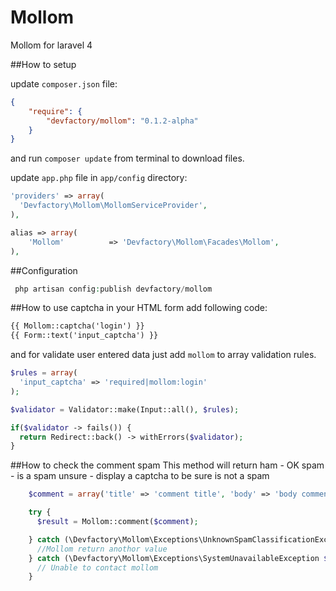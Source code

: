 Mollom
======

Mollom for laravel 4

##How to setup

update `composer.json` file:

```json
{
    "require": {
        "devfactory/mollom": "0.1.2-alpha"
    }
}
```

and run `composer update` from terminal to download files.

update `app.php` file in `app/config` directory:

```php
'providers' => array(
  'Devfactory\Mollom\MollomServiceProvider',
),
```

```php
alias => array(
    'Mollom'          => 'Devfactory\Mollom\Facades\Mollom',
),
```

##Configuration

```php
 php artisan config:publish devfactory/mollom
```

##How to use captcha
in your HTML form add following code:

```html
{{ Mollom::captcha('login') }}
{{ Form::text('input_captcha') }}

```

and for validate user entered data just add `mollom` to array validation rules.

```php
$rules = array(
  'input_captcha' => 'required|mollom:login'
);

$validator = Validator::make(Input::all(), $rules);

if($validator -> fails()) {
  return Redirect::back() -> withErrors($validator);
}
```

##How to check the comment spam
This method will return
ham - OK
spam - is a spam
unsure - display a captcha to be sure is not a spam

```php
    $comment = array('title' => 'comment title', 'body' => 'body comment', 'name' => 'authorName', 'mail' => 'authorEmail');

    try {
      $result = Mollom::comment($comment);

    } catch (\Devfactory\Mollom\Exceptions\UnknownSpamClassificationException $e) {
      //Mollom return anothor value
    } catch (\Devfactory\Mollom\Exceptions\SystemUnavailableException $e) {
      // Unable to contact mollom
    }
```
